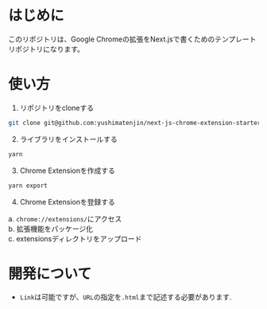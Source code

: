 # はじめに
このリポジトリは、Google Chromeの拡張をNext.jsで書くためのテンプレートリポジトリになります。

# 使い方

1. リポジトリをcloneする

```bash
git clone git@github.com:yushimatenjin/next-js-chrome-extension-starterkit.git
```

2. ライブラリをインストールする

```bash
yarn
```

3. Chrome Extensionを作成する

```bash
yarn export
```

4. Chrome Extensionを登録する

  a. `chrome://extensions/`にアクセス  
  b. 拡張機能をパッケージ化  
  c. extensionsディレクトリをアップロード  


# 開発について

- `Link`は可能ですが、`URL`の指定を`.html`まで記述する必要があります.

